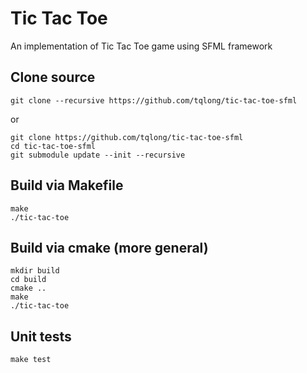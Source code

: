 # Tic Tac Toe
An implementation of Tic Tac Toe game using SFML framework

## Clone source
```
git clone --recursive https://github.com/tqlong/tic-tac-toe-sfml
```
or
```
git clone https://github.com/tqlong/tic-tac-toe-sfml
cd tic-tac-toe-sfml
git submodule update --init --recursive
```

## Build via Makefile
```
make
./tic-tac-toe
```

## Build via cmake (more general)
```
mkdir build
cd build
cmake ..
make
./tic-tac-toe
```

## Unit tests
```
make test
```